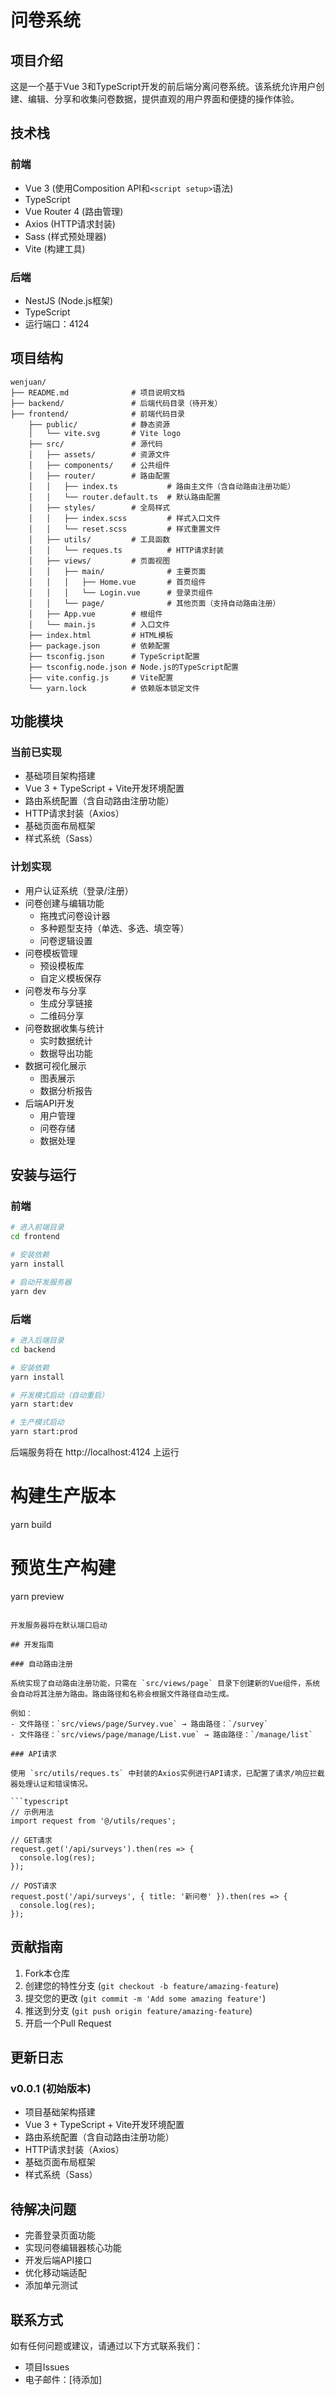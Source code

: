 # 问卷系统

## 项目介绍

这是一个基于Vue 3和TypeScript开发的前后端分离问卷系统。该系统允许用户创建、编辑、分享和收集问卷数据，提供直观的用户界面和便捷的操作体验。

## 技术栈

### 前端
- Vue 3 (使用Composition API和`<script setup>`语法)
- TypeScript
- Vue Router 4 (路由管理)
- Axios (HTTP请求封装)
- Sass (样式预处理器)
- Vite (构建工具)

### 后端
- NestJS (Node.js框架)
- TypeScript
- 运行端口：4124

## 项目结构

```
wenjuan/
├── README.md              # 项目说明文档
├── backend/               # 后端代码目录（待开发）
├── frontend/              # 前端代码目录
    ├── public/            # 静态资源
    │   └── vite.svg       # Vite logo
    ├── src/               # 源代码
    │   ├── assets/        # 资源文件
    │   ├── components/    # 公共组件
    │   ├── router/        # 路由配置
    │   │   ├── index.ts           # 路由主文件（含自动路由注册功能）
    │   │   └── router.default.ts  # 默认路由配置
    │   ├── styles/        # 全局样式
    │   │   ├── index.scss         # 样式入口文件
    │   │   └── reset.scss         # 样式重置文件
    │   ├── utils/         # 工具函数
    │   │   └── reques.ts          # HTTP请求封装
    │   ├── views/         # 页面视图
    │   │   ├── main/              # 主要页面
    │   │   │   ├── Home.vue       # 首页组件
    │   │   │   └── Login.vue      # 登录页组件
    │   │   └── page/              # 其他页面（支持自动路由注册）
    │   ├── App.vue        # 根组件
    │   └── main.js        # 入口文件
    ├── index.html         # HTML模板
    ├── package.json       # 依赖配置
    ├── tsconfig.json      # TypeScript配置
    ├── tsconfig.node.json # Node.js的TypeScript配置
    ├── vite.config.js     # Vite配置
    └── yarn.lock          # 依赖版本锁定文件
```

## 功能模块

### 当前已实现
- 基础项目架构搭建
- Vue 3 + TypeScript + Vite开发环境配置
- 路由系统配置（含自动路由注册功能）
- HTTP请求封装（Axios）
- 基础页面布局框架
- 样式系统（Sass）

### 计划实现
- 用户认证系统（登录/注册）
- 问卷创建与编辑功能
  - 拖拽式问卷设计器
  - 多种题型支持（单选、多选、填空等）
  - 问卷逻辑设置
- 问卷模板管理
  - 预设模板库
  - 自定义模板保存
- 问卷发布与分享
  - 生成分享链接
  - 二维码分享
- 问卷数据收集与统计
  - 实时数据统计
  - 数据导出功能
- 数据可视化展示
  - 图表展示
  - 数据分析报告
- 后端API开发
  - 用户管理
  - 问卷存储
  - 数据处理

## 安装与运行

### 前端

```bash
# 进入前端目录
cd frontend

# 安装依赖
yarn install

# 启动开发服务器
yarn dev
```

### 后端

```bash
# 进入后端目录
cd backend

# 安装依赖
yarn install

# 开发模式启动（自动重启）
yarn start:dev

# 生产模式启动
yarn start:prod
```

后端服务将在 http://localhost:4124 上运行

# 构建生产版本
yarn build

# 预览生产构建
yarn preview
```

开发服务器将在默认端口启动

## 开发指南

### 自动路由注册

系统实现了自动路由注册功能，只需在 `src/views/page` 目录下创建新的Vue组件，系统会自动将其注册为路由。路由路径和名称会根据文件路径自动生成。

例如：
- 文件路径：`src/views/page/Survey.vue` → 路由路径：`/survey`
- 文件路径：`src/views/page/manage/List.vue` → 路由路径：`/manage/list`

### API请求

使用 `src/utils/reques.ts` 中封装的Axios实例进行API请求，已配置了请求/响应拦截器处理认证和错误情况。

```typescript
// 示例用法
import request from '@/utils/reques';

// GET请求
request.get('/api/surveys').then(res => {
  console.log(res);
});

// POST请求
request.post('/api/surveys', { title: '新问卷' }).then(res => {
  console.log(res);
});
```

## 贡献指南

1. Fork本仓库
2. 创建您的特性分支 (`git checkout -b feature/amazing-feature`)
3. 提交您的更改 (`git commit -m 'Add some amazing feature'`)
4. 推送到分支 (`git push origin feature/amazing-feature`)
5. 开启一个Pull Request

## 更新日志

### v0.0.1 (初始版本)
- 项目基础架构搭建
- Vue 3 + TypeScript + Vite开发环境配置
- 路由系统配置（含自动路由注册功能）
- HTTP请求封装（Axios）
- 基础页面布局框架
- 样式系统（Sass）

## 待解决问题

- 完善登录页面功能
- 实现问卷编辑器核心功能
- 开发后端API接口
- 优化移动端适配
- 添加单元测试

## 联系方式

如有任何问题或建议，请通过以下方式联系我们：

- 项目Issues
- 电子邮件：[待添加]
